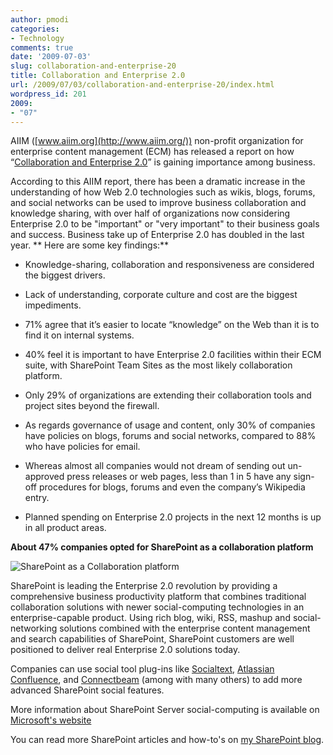 ```yaml
---
author: pmodi
categories:
- Technology
comments: true
date: '2009-07-03'
slug: collaboration-and-enterprise-20
title: Collaboration and Enterprise 2.0
url: /2009/07/03/collaboration-and-enterprise-20/index.html
wordpress_id: 201
2009:
- "07"
---
```



AIIM ([www.aiim.org](http://www.aiim.org/)) non-profit organization for enterprise content management (ECM) has released a report on how “[Collaboration and Enterprise 2.0](http://www.aiim.org/Research/Collaboration-Enterprise20-Research.aspx)” is gaining importance among business.

According to this AIIM report, there has been a dramatic increase in the understanding of how Web 2.0 technologies such as wikis, blogs, forums, and social networks can be used to improve business collaboration and knowledge sharing, with over half of organizations now considering Enterprise 2.0 to be "important" or "very important" to their business goals and success. Business take up of Enterprise 2.0 has doubled in the last year.
**
Here are some key findings:**



	
  * Knowledge-sharing, collaboration and responsiveness are considered the biggest drivers.  
  


	
  * Lack of understanding, corporate culture and cost are the biggest impediments.  
  


	
  * 71% agree that it’s easier to locate “knowledge” on the Web than it is to find it on internal systems.  
  


	
  * 40% feel it is important to have Enterprise 2.0 facilities within their ECM suite, with SharePoint Team Sites as the most likely collaboration platform.  
  


	
  * Only 29% of organizations are extending their collaboration tools and project sites beyond the firewall.  
  


	
  * As regards governance of usage and content, only 30% of companies have policies on blogs, forums and social networks, compared to 88% who have policies for email.

	
  * Whereas almost all companies would not dream of sending out un-approved press releases or web pages, less than 1 in 5 have any sign-off procedures for blogs, forums and even the company’s Wikipedia entry.  
  


	
  * Planned spending on Enterprise 2.0 projects in the next 12 months is up in all product areas. 


**About 47% companies opted for SharePoint as a collaboration platform**

![SharePoint as a Collaboration platform](http://www.praveenmodi.com/SharePoint-Collabration.png)

SharePoint is leading the Enterprise 2.0 revolution by providing a comprehensive business productivity platform that combines traditional collaboration solutions with newer social-computing technologies in an enterprise-capable product. Using rich blog, wiki, RSS, mashup and social-networking solutions combined with the enterprise content management and search capabilities of SharePoint, SharePoint customers are well positioned to deliver real Enterprise 2.0 solutions today.

Companies can use social tool plug-ins like [Socialtext](http://www.socialtext.com), [Atlassian Confluence](http://www.atlassian.com/software/confluence/), and [Connectbeam](http://www.connectbeam.com/) (among with many others) to add more advanced SharePoint social features.

More information about SharePoint Server social-computing is available on [Microsoft's website](http://www.microsoft.com/sharepoint/capabilities/collaboration/overview.mspx)

You can read more SharePoint articles and how-to's on [my SharePoint blog](http://www.praveenmodi.com).
